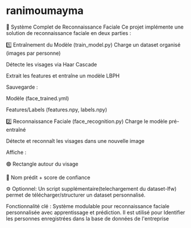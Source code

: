 # ranimoumayma
📌 Système Complet de Reconnaissance Faciale
Ce projet implémente une solution de reconnaissance faciale en deux parties :

1️⃣ Entraînement du Modèle (train_model.py)
Charge un dataset organisé (images par personne)

Détecte les visages via Haar Cascade

Extrait les features et entraîne un modèle LBPH

Sauvegarde :

Modèle (face_trained.yml)

Features/Labels (features.npy, labels.npy)

2️⃣ Reconnaissance Faciale (face_recognition.py)
Charge le modèle pré-entraîné

Détecte et reconnaît les visages dans une nouvelle image

Affiche :

🟢 Rectangle autour du visage

📝 Nom prédit + score de confiance

⚙️ Optionnel:
Un script supplémentaire(telechargement du dataset-lfw) permet de télécharger/structurer un dataset personnalisé.

Fonctionnalité clé : Système modulable pour reconnaissance faciale personnalisée avec apprentissage et prédiction.  Il est utilisé pour Identifier les personnes enregistrées dans la base de données de l'entreprise 

